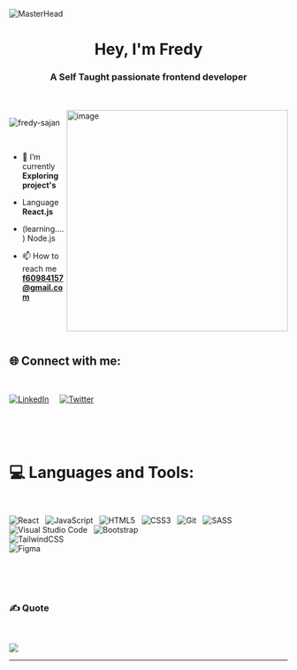 ![MasterHead](https://camo.githubusercontent.com/775ed67e1d46c9534c3cb9a4694edf0603b1436a7e3e15891d3c327733fc26b6/68747470733a2f2f7777772e61756469656e6365706c616e65742e636f6d2f726f6f742f74656d706c6174652f312f2f696d616765732f7765622d646576656c6f706d656e742e676966)

<h1 align="center">Hey, I'm Fredy</h1>
<h3 align="center">A Self Taught passionate frontend developer</h3>
<br><br>
<img align="right" width="400" alt="image" src="https://media1.giphy.com/media/qgQUggAC3Pfv687qPC/giphy.gif?cid=ecf05e4747vampji1917c885gr7yc68vd4gzkgr0y70ghaqj&rid=giphy.gif&ct=g" />

<p align="left"> <img src="https://komarev.com/ghpvc/?username=fredy-sajan&label=Profile%20views&color=0e75b6&style=flat" alt="fredy-sajan" /> </p>

<br>

- 🔭 I’m currently  **Exploring project's**

- Language **React.js**

- (learning....) Node.js

- 📫 How to reach me **f60984157@gmail.com**

<br><br><br>

## 🌐 Connect with me:
<br>

[![LinkedIn](https://img.shields.io/badge/LinkedIn-%230077B5.svg?logo=linkedin&logoColor=white)](https://www.linkedin.com/in/fredy-sajan-23ab6a1b5/)  &nbsp; &nbsp;
[![Twitter](https://img.shields.io/badge/Twitter-%231DA1F2.svg?logo=Twitter&logoColor=white)](https://twitter.com/fredysajan) 

<br><br><br>

# 💻 Languages and Tools: 
<br>

![React](https://img.shields.io/badge/react-%2320232a.svg?style=for-the-badge&logo=react&logoColor=%2361DAFB)  &nbsp;
![JavaScript](https://img.shields.io/badge/javascript-%23323330.svg?style=for-the-badge&logo=javascript&logoColor=%23F7DF1E)  &nbsp;
![HTML5](https://img.shields.io/badge/html5-%23E34F26.svg?style=for-the-badge&logo=html5&logoColor=white)  &nbsp;
![CSS3](https://img.shields.io/badge/css3-%231572B6.svg?style=for-the-badge&logo=css3&logoColor=white)  &nbsp;
![Git](https://img.shields.io/badge/git-%23F05033.svg?style=for-the-badge&logo=git&logoColor=white)  &nbsp;
![SASS](https://img.shields.io/badge/SASS-hotpink.svg?style=for-the-badge&logo=SASS&logoColor=white)  &nbsp;
![Visual Studio Code](https://img.shields.io/badge/Visual%20Studio%20Code-0078d7.svg?style=for-the-badge&logo=visual-studio-code&logoColor=white)  &nbsp;
![Bootstrap](https://img.shields.io/badge/bootstrap-%23563D7C.svg?style=for-the-badge&logo=bootstrap&logoColor=white)  &nbsp;
<br>
![TailwindCSS](https://img.shields.io/badge/tailwindcss-%2338B2AC.svg?style=for-the-badge&logo=tailwind-css&logoColor=white)  &nbsp;	
![Figma](https://img.shields.io/badge/figma-%23F24E1E.svg?style=for-the-badge&logo=figma&logoColor=white)  &nbsp;


<br><br><br>

### ✍️ Quote 
<br>

![](https://quotes-github-readme.vercel.app/api?type=horizontal&theme=light)

---
